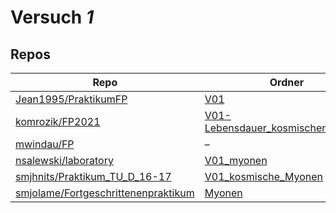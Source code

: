 # Versuch *1*

## Repos

|                                       Repo                                       |                                                                    Ordner                                                                     |                                                                     PDFs                                                                     |
|----------------------------------------------------------------------------------|-----------------------------------------------------------------------------------------------------------------------------------------------|----------------------------------------------------------------------------------------------------------------------------------------------|
|[Jean1995/PraktikumFP](../repo/Jean1995/PraktikumFP)                              |[V01](https://github.com/Jean1995/PraktikumFP/tree/master/V01)                                                                                 |–                                                                                                                                             |
|[komrozik/FP2021](../repo/komrozik/FP2021)                                        |[V01-Lebensdauer_kosmischer_Myonen](https://github.com/komrozik/FP2021/tree/main/V01-Lebensdauer_kosmischer_Myonen)                            |[V01.pdf](https://docs.google.com/viewer?url=https://raw.githubusercontent.com/komrozik/FP2021/main/V01-Lebensdauer_kosmischer_Myonen/V01.pdf)|
|[mwindau/FP](../repo/mwindau/FP)                                                  |–                                                                                                                                              |[V01.pdf](https://docs.google.com/viewer?url=https://raw.githubusercontent.com/mwindau/FP/master/FP_Bachelor/V01.pdf)                         |
|[nsalewski/laboratory](../repo/nsalewski/laboratory)                              |[V01_myonen](https://github.com/nsalewski/laboratory/tree/master/FP/V01_myonen)                                                                |–                                                                                                                                             |
|[smjhnits/Praktikum_TU_D_16-17](../repo/smjhnits/Praktikum_TU_D_16-17)            |[V01_kosmische_Myonen](https://github.com/smjhnits/Praktikum_TU_D_16-17/tree/master/Fortgeschrittenenpraktikum/Protokolle/V01_kosmische_Myonen)|–                                                                                                                                             |
|[smjolame/Fortgeschrittenenpraktikum](../repo/smjolame/Fortgeschrittenenpraktikum)|[Myonen](https://github.com/smjolame/Fortgeschrittenenpraktikum/tree/master/Myonen)                                                            |–                                                                                                                                             |

